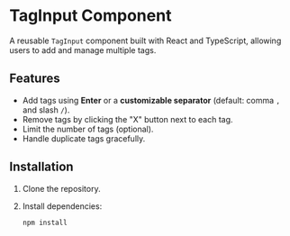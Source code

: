 # TagInput Component

A reusable `TagInput` component built with React and TypeScript, allowing users to add and manage multiple tags.

## Features

- Add tags using **Enter** or a **customizable separator** (default: comma `,` and slash `/`).
- Remove tags by clicking the "X" button next to each tag.
- Limit the number of tags (optional).
- Handle duplicate tags gracefully.

## Installation

1. Clone the repository.
2. Install dependencies:

   ```bash
   npm install
